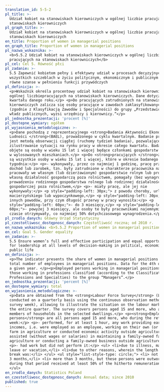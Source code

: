 ```yaml
---
translation_id: 5-5-2
pl_title: >-
  Udział kobiet na stanowiskach kierowniczych w ogólnej liczbie pracujących na
  stanowiskach kierowniczych
pl_graph_title: >-
  Udział kobiet na stanowiskach kierowniczych w ogólnej liczbie pracujących na
  stanowiskach kierowniczych
en_title: Proportion of women in managerial positions
en_graph_title: Proportion of women in managerial positions
pl_nazwa_wskaznika: >-
  <b>5.5.2 Udział kobiet na stanowiskach kierowniczych w ogólnej liczbie
  pracujących na stanowiskach kierowniczych</b>
pl_cel: Cel 5. Równość płci
pl_zadanie: >-
  5.5 Zapewnić kobietom pełny i efektywny udział w procesach decyzyjnych na
  wszystkich szczeblach w życiu politycznym, ekonomicznym i publicznym oraz
  równe szanse w pełnieniu funkcji przywódczych
pl_definicja: >-
  <p>Wskaźnik określa procentowy udział kobiet na stanowiskach kierowniczych w
  ogólnej liczbiepracujących na stanowiskach kierowniczych. Dane dotyczą IV
  kwartału danego roku.</p> <p>Do pracujących zatrudnionych na stanowiskach
  kierowniczych zalicza się osoby pracujące w zawodach zaklasyfikowanych
  (zgodnie z Klasyfikacją Zawodów i Specjalności) do grupy „Przedstawiciele
  władz publicznych, wyżsi urzędnicy i kierownicy.”</p>
pl_jednostka_prezentacji: 'procent [%]'
pl_dostepne_wymiary: ogółem
pl_wyjasnienia_metodologiczne: >-
  <p>Dane pochodzą z reprezentacyjnego <strong>Badania Aktywności Ekonomicznej
  Ludności </strong>(BAEL), prowadzonego w cyklu kwartalnym. Badanie prowadzone
  jest metodą obserwacji ciągłej (ruchomy tydzień badania), pozwalającej na
  zilustrowanie sytuacji na rynku pracy w okresie całego kwartału. Badaniem
  objęte są osoby w wieku 15 lat i więcej będące członkami gospodarstw domowych
  w wylosowanych mieszkaniach.</p> <p>Do <strong>pracujących </strong>zaliczane
  są wszystkie osoby w wieku 15 lat i więcej, które w okresie badanego
  tygodnia:</p> <p>- wykonywały, przez co najmniej 1 godzinę, pracę przynoszącą
  dochód lub zarobek, tzn. były zatrudnione w charakterze pracownika najemnego,
  pracowały we własnym (lub dzierżawionym) gospodarstwie rolnym lub prowadziły
  własną działalność gospodarczą poza rolnictwem, pomagały (bez wynagrodzenia) w
  prowadzeniu rodzinnego gospodarstwa rolnego lub rodzinnej działalności
  gospodarczej poza rolnictwem,</p> <p>- miały pracę, ale jej nie
  wykonywały:</p> <p style="padding-left: 30px;"> z powodu choroby, urlopu
  macierzyńskiego lub wypoczynkowego,</p> <p style="padding-left: 30px;"> z
  innych powodów, przy czym długość przerwy w pracy wynosiła:</p> <p
  style="padding-left: 60px;">- do 3 miesięcy,</p> <p style="padding-left:
  60px;">- powyżej 3 miesięcy, ale osoby te były pracownikami najemnymi i w tym
  czasie otrzymywały, co najmniej 50% dotychczasowego wynagrodzenia.</p>
pl_zrodlo_danych: Główny Urząd Statystyczny
pl_czestotliwosc_dostępnosc_danych: Częstotliwość roczna; od 2010 r.
en_nazwa_wskaznika: <b>5.5.2 Proportion of women in managerial positions</b>
en_cel: Goal 5. Gender equality
en_zadanie: >-
  5.5 Ensure women’s full and effective participation and equal opportunities
  for leadership at all levels of decision-making in political, economic and
  public life
en_definicja: >-
  <p>The indicator presents the share of women in managerial positions in the
  total number of employees in managerial positions. Data for the 4th quarter of
  a given year. </p><p>Employed persons working in managerial positions include
  those working in professions classified (according to the Classification of
  Professions and Specialties) to the group “Managers”.</p>
en_jednostka_prezentacji: 'percent [%]'
en_dostepne_wymiary: total
en_wyjasnienia_metodologiczne: >-
  <p>Data are obtained from the <strong>Labour Force Survey</strong> (LFS)
  conducted on a quarterly basis using the continuous observation method (mobile
  survey week), allowing to illustrate the situation on the labour market during
  the entire quarter. The survey covers persons aged 15 and more, who are
  members of households in the selected dwellings.</p> <p><strong>Employed
  persons</strong> are all persons aged 15 and more, who during the reference
  week:</p> <p>- performed, for at least 1 hour, any work providing earnings or
  incomes, i.e. were employed as an employee, working on their own (or leased)
  farm in agriculture or conducted economic activity outside agriculture,
  assisted (without wages or salaries) in maintaining a family-owned farm in
  agriculture or conducting a family-owned business outside agriculture,</p>
  <p>- had work but did not perform it:</p> <ul> <li>due to illness, maternity
  leave or vacation,</li> <li>due to other reasons, wherein the length of the
  break was:</li> </ul> <ul style="list-style-type: circle;"> <li> not more than
  3 months,</li> <li> more than 3 months, but these persons were outworkers and
  during that period received at least 50% of the hitherto remuneration.</li>
  </ul>
en_zrodlo_danych: Statistics Poland
en_czestotliwosc_dostępnosc_danych: Annual data; since 2010
published: true
---
```

